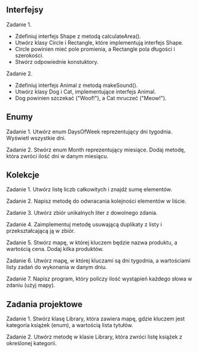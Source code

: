 ## Interfejsy
Zadanie 1.
- Zdefiniuj interfejs Shape z metodą calculateArea().
- Utwórz klasy Circle i Rectangle, które implementują interfejs Shape.
- Circle powinien mieć pole promienia, a Rectangle pola długości i szerokości.
- Stwórz odpowiednie konstuktory.

Zadanie 2.
- Zdefiniuj interfejs Animal z metodą makeSound().
- Utwórz klasy Dog i Cat, implementujące interfejs Animal.
- Dog powinien szczekać ("Woof!"), a Cat mruczeć ("Meow!").

## Enumy
Zadanie 1.
Utwórz enum DaysOfWeek reprezentujący dni tygodnia. Wyświetl wszystkie dni.

Zadanie 2.
Stwórz enum Month reprezentujący miesiące. Dodaj metodę, która zwróci ilość dni w danym miesiącu.

## Kolekcje
Zadanie 1.
Utwórz listę liczb całkowitych i znajdź sumę elementów.

Zadanie 2.
Napisz metodę do odwracania kolejności elementów w liście.

Zadanie 3.
Utwórz zbiór unikalnych liter z dowolnego zdania.

Zadanie 4.
Zaimplementuj metodę usuwającą duplikaty z listy i przekształcającą ją w zbiór.

Zadanie 5.
Stwórz mapę, w której kluczem będzie nazwa produktu, a wartością cena. Dodaj kilka produktów.

Zadanie 6.
Utwórz mapę, w której kluczami są dni tygodnia, a wartościami listy zadań do wykonania w danym dniu.

Zadanie 7.
Napisz program, który policzy ilość wystąpień każdego słowa w zdaniu (użyj mapy).

## Zadania projektowe
Zadanie 1.
Stwórz klasę Library, która zawiera mapę, gdzie kluczem jest kategoria książek (enum), a wartością lista tytułów.

Zadanie 2.
Utwórz metodę w klasie Library, która zwróci listę książek z określonej kategorii.
